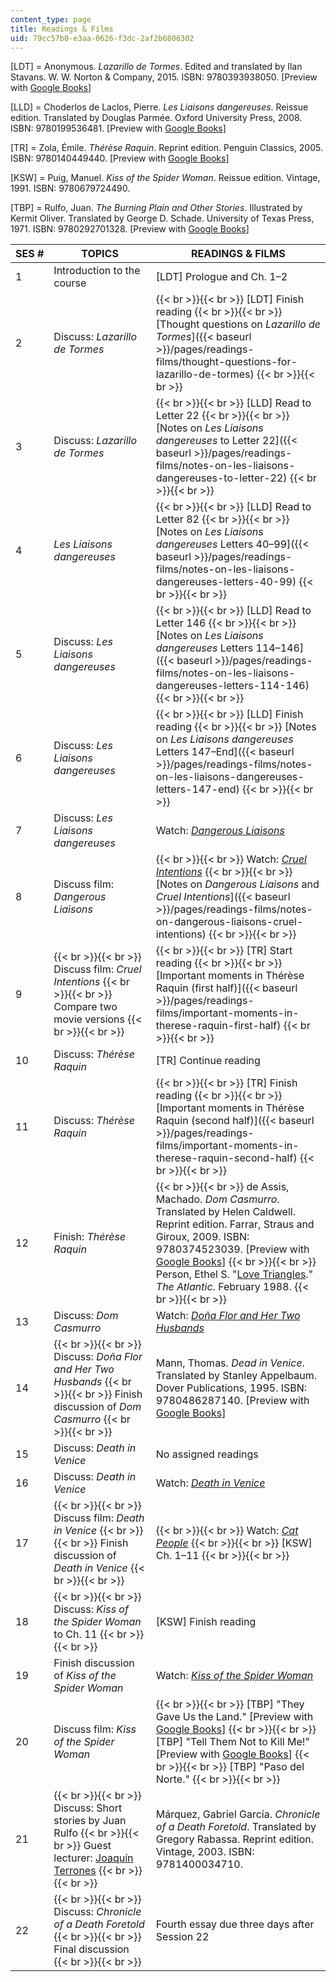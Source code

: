 ```yaml
---
content_type: page
title: Readings & Films
uid: 79cc57b0-e3aa-0626-f3dc-2af2b6806302
---
```


\[LDT\] = Anonymous. _Lazarillo de Tormes_. Edited and translated by Ilan Stavans. W. W. Norton & Company, 2015. ISBN: 9780393938050. \[Preview with [Google Books](https://books.google.com/books?id=MpfBCwAAQBAJ&lpg=PP1&dq=lazarillo%20de%20tormes%202015&pg=PP1#v=onepage&q&f=false)\]

\[LLD\] = Choderlos de Laclos, Pierre. _Les Liaisons dangereuses_. Reissue edition. Translated by Douglas Parmée. Oxford University Press, 2008. ISBN: 9780199536481. \[Preview with [Google Books](https://books.google.com/books?id=U70UDAAAQBAJ&lpg=PR4&dq=les%20liaisons%20dangereuses%20oxford%20university%20press&pg=PP1#v=onepage&q&f=false)\]

\[TR\] = Zola, Émile. _Thérèse Raquin_. Reprint edition. Penguin Classics, 2005. ISBN: 9780140449440. \[Preview with [Google Books](https://books.google.com/books?id=418_uvMEPJQC&lpg=PT263&dq=therese%20raquin%20penguin&pg=PP1#v=onepage&q&f=false)\]

\[KSW\] = Puig, Manuel. _Kiss of the Spider Woman_. Reissue edition. Vintage, 1991. ISBN: 9780679724490.

\[TBP\] = Rulfo, Juan. _The Burning Plain and Other Stories_. Illustrated by Kermit Oliver. Translated by George D. Schade. University of Texas Press, 1971. ISBN: 9780292701328. \[Preview with [Google Books](https://books.google.com/books?id=nf_eDyxtbD0C&lpg=PP1&dq=jean%20rulfo%20tell%20them%20not%20to%20kill%20me%20luvina&pg=PP1#v=onepage&q&f=false)\]

| SES # | TOPICS | READINGS & FILMS |
| --- | --- | --- |
| 1 | Introduction to the course | \[LDT\] Prologue and Ch. 1–2 |
| 2 | Discuss: _Lazarillo de Tormes_ |  {{< br >}}{{< br >}} \[LDT\] Finish reading {{< br >}}{{< br >}} [Thought questions on _Lazarillo de Tormes_]({{< baseurl >}}/pages/readings-films/thought-questions-for-lazarillo-de-tormes) {{< br >}}{{< br >}}  |
| 3 | Discuss: _Lazarillo de Tormes_ |  {{< br >}}{{< br >}} \[LLD\] Read to Letter 22 {{< br >}}{{< br >}} [Notes on _Les Liaisons dangereuses_ to Letter 22]({{< baseurl >}}/pages/readings-films/notes-on-les-liaisons-dangereuses-to-letter-22) {{< br >}}{{< br >}}  |
| 4 | _Les Liaisons dangereuses_ |  {{< br >}}{{< br >}} \[LLD\] Read to Letter 82 {{< br >}}{{< br >}} [Notes on _Les Liaisons dangereuses_ Letters 40–99]({{< baseurl >}}/pages/readings-films/notes-on-les-liaisons-dangereuses-letters-40-99) {{< br >}}{{< br >}}  |
| 5 | Discuss: _Les Liaisons dangereuses_ |  {{< br >}}{{< br >}} \[LLD\] Read to Letter 146 {{< br >}}{{< br >}} [Notes on _Les Liaisons dangereuses_ Letters 114–146]({{< baseurl >}}/pages/readings-films/notes-on-les-liaisons-dangereuses-letters-114-146) {{< br >}}{{< br >}}  |
| 6 | Discuss: _Les Liaisons dangereuses_ |  {{< br >}}{{< br >}} \[LLD\] Finish reading {{< br >}}{{< br >}} [Notes on _Les Liaisons dangereuses_ Letters 147–End]({{< baseurl >}}/pages/readings-films/notes-on-les-liaisons-dangereuses-letters-147-end) {{< br >}}{{< br >}}  |
| 7 | Discuss: _Les Liaisons dangereuses_ | Watch: _[Dangerous Liaisons](http://www.imdb.com/title/tt0094947/?ref_=nv_sr_1)_ |
| 8 | Discuss film: _Dangerous Liaisons_ |  {{< br >}}{{< br >}} Watch: _[Cruel Intentions](http://www.imdb.com/title/tt0139134/?ref_=nv_sr_1)_ {{< br >}}{{< br >}} [Notes on _Dangerous Liaisons_ and _Cruel Intentions_]({{< baseurl >}}/pages/readings-films/notes-on-dangerous-liaisons-cruel-intentions) {{< br >}}{{< br >}}  |
| 9 |  {{< br >}}{{< br >}} Discuss film: _Cruel Intentions_ {{< br >}}{{< br >}} Compare two movie versions {{< br >}}{{< br >}}  |  {{< br >}}{{< br >}} \[TR\] Start reading {{< br >}}{{< br >}} [Important moments in Thérèse Raquin (first half)]({{< baseurl >}}/pages/readings-films/important-moments-in-therese-raquin-first-half) {{< br >}}{{< br >}}  |
| 10 | Discuss: _Thérèse Raquin_ | \[TR\] Continue reading |
| 11 | Discuss: _Thérèse Raquin_ |  {{< br >}}{{< br >}} \[TR\] Finish reading {{< br >}}{{< br >}} [Important moments in Thérèse Raquin (second half)]({{< baseurl >}}/pages/readings-films/important-moments-in-therese-raquin-second-half) {{< br >}}{{< br >}}  |
| 12 | Finish: _Thérèse Raquin_ |  {{< br >}}{{< br >}} de Assis, Machado. _Dom Casmurro_. Translated by Helen Caldwell. Reprint edition. Farrar, Straus and Giroux, 2009. ISBN: 9780374523039. \[Preview with [Google Books](https://books.google.com/books?id=ntXVZfXngJYC&lpg=PP1&dq=dom%20casmurro&pg=PP1#v=onepage&q&f=false)\] {{< br >}}{{< br >}} Person, Ethel S. "[Love Triangles](https://www.theatlantic.com/magazine/archive/1988/02/love-triangles/376328/)." _The Atlantic_. February 1988. {{< br >}}{{< br >}}  |
| 13 | Discuss: _Dom Casmurro_ | Watch: _[Doña Flor and Her Two Husbands](http://www.imdb.com/title/tt0077452/)_ |
| 14 |  {{< br >}}{{< br >}} Discuss: _Doña Flor and Her Two Husbands_ {{< br >}}{{< br >}} Finish discussion of _Dom Casmurro_ {{< br >}}{{< br >}}  | Mann, Thomas. _Dead in Venice_. Translated by Stanley Appelbaum. Dover Publications, 1995. ISBN: 9780486287140. \[Preview with [Google Books](https://books.google.com/books?id=PjbCAgAAQBAJ&lpg=PP1&dq=death%20in%20venice&pg=PP1#v=onepage&q&f=false)\] |
| 15 | Discuss: _Death in Venice_ | No assigned readings |
| 16 | Discuss: _Death in Venice_ | Watch: _[Death in Venice](http://www.imdb.com/title/tt0067445/)_ |
| 17 |  {{< br >}}{{< br >}} Discuss film: _Death in Venice_ {{< br >}}{{< br >}} Finish discussion of _Death in Venice_ {{< br >}}{{< br >}}  |  {{< br >}}{{< br >}} Watch: _[Cat People](http://www.imdb.com/title/tt0034587/)_ {{< br >}}{{< br >}} \[KSW\] Ch. 1–11 {{< br >}}{{< br >}}  |
| 18 |  {{< br >}}{{< br >}} Discuss: _Kiss of the Spider Woman_ to Ch. 11 {{< br >}}{{< br >}}  | \[KSW\] Finish reading |
| 19 | Finish discussion of _Kiss of the Spider Woman_ | Watch: _[Kiss of the Spider Woman](http://www.imdb.com/title/tt0089424/?ref_=nv_sr_1)_ |
| 20 | Discuss film: _Kiss of the Spider Woman_ |  {{< br >}}{{< br >}} \[TBP\] "They Gave Us the Land." \[Preview with [Google Books](https://books.google.com/books?id=nf_eDyxtbD0C&lpg=PP1&dq=jean%20rulfo%20tell%20them%20not%20to%20kill%20me%20luvina&pg=PA9#v=onepage&q&f=false)\] {{< br >}}{{< br >}} \[TBP\] "Tell Them Not to Kill Me!" \[Preview with [Google Books](https://books.google.com/books?id=nf_eDyxtbD0C&lpg=PP1&dq=jean%20rulfo%20tell%20them%20not%20to%20kill%20me%20luvina&pg=PA83#v=onepage&q&f=false)\] {{< br >}}{{< br >}} \[TBP\] "Paso del Norte." {{< br >}}{{< br >}}  |
| 21 |  {{< br >}}{{< br >}} Discuss: Short stories by Juan Rulfo {{< br >}}{{< br >}} Guest lecturer: [Joaquín Terrones](https://lit.mit.edu/people/jterrones/) {{< br >}}{{< br >}}  | Márquez, Gabriel García. _Chronicle of a Death Foretold_. Translated by Gregory Rabassa. Reprint edition. Vintage, 2003. ISBN: 9781400034710. |
| 22 |  {{< br >}}{{< br >}} Discuss: _Chronicle of a Death Foretold_ {{< br >}}{{< br >}} Final discussion {{< br >}}{{< br >}}  | Fourth essay due three days after Session 22